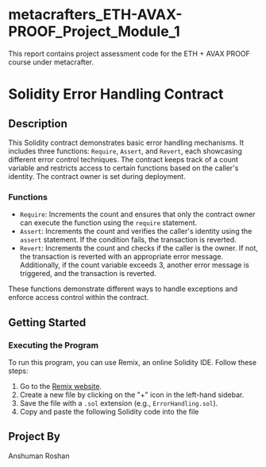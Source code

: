 # metacrafters_ETH-AVAX-PROOF_Project_Module_1
This report contains project assessment code for the ETH + AVAX PROOF course under metacrafter.

# Solidity Error Handling Contract

## Description

This Solidity contract demonstrates basic error handling mechanisms. It includes three functions: `Require`, `Assert`, and `Revert`, each showcasing different error control techniques. The contract keeps track of a count variable and restricts access to certain functions based on the caller's identity. The contract owner is set during deployment.

### Functions

- `Require`: Increments the count and ensures that only the contract owner can execute the function using the `require` statement.
- `Assert`: Increments the count and verifies the caller's identity using the `assert` statement. If the condition fails, the transaction is reverted.
- `Revert`: Increments the count and checks if the caller is the owner. If not, the transaction is reverted with an appropriate error message. Additionally, if the count variable exceeds 3, another error message is triggered, and the transaction is reverted.

These functions demonstrate different ways to handle exceptions and enforce access control within the contract.

## Getting Started

### Executing the Program

To run this program, you can use Remix, an online Solidity IDE. Follow these steps:

1. Go to the [Remix website](https://remix.ethereum.org/).
2. Create a new file by clicking on the "+" icon in the left-hand sidebar.
3. Save the file with a `.sol` extension (e.g., `ErrorHandling.sol`).
4. Copy and paste the following Solidity code into the file

## Project By
Anshuman Roshan


